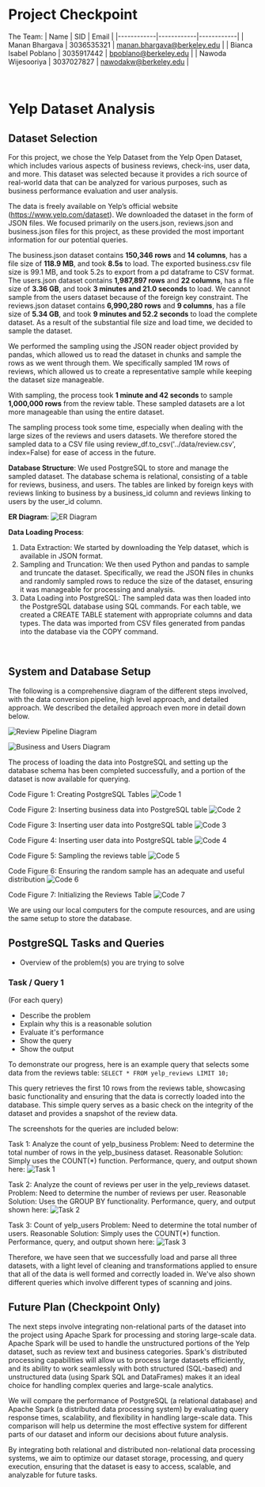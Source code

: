 # Project Checkpoint

The Team:
| Name   | SID   | Email   |
|------------|------------|------------|
| Manan Bhargava | 3036535321 | manan.bhargava@berkeley.edu |
| Bianca Isabel Poblano | 3035917442 | bpoblano@berkeley.edu |
| Nawoda Wijesooriya | 3037027827 | nawodakw@berkeley.edu |

<br>

# Yelp Dataset Analysis

## Dataset Selection

For this project, we chose the Yelp Dataset from the Yelp Open Dataset, which includes various aspects of business reviews, check-ins, user data, and more. This dataset was selected because it provides a rich source of real-world data that can be analyzed for various purposes, such as business performance evaluation and user analysis. 

The data is freely available on Yelp’s official website (https://www.yelp.com/dataset). We downloaded the dataset in the form of JSON files. We focused primarily on the users.json, reviews.json and business.json files for this project, as these provided the most important information for our potential queries.

The business.json dataset contains **150,346 rows** and **14 columns**, has a file size of **118.9 MB**, and took **8.5s** to load. The exported business.csv file size is 99.1 MB, and took 5.2s to export from a pd dataframe to CSV format.
The users.json dataset contains **1,987,897 rows** and **22 columns**, has a file size of **3.36 GB**, and took **3 minutes and 21.0 seconds** to load. We cannot sample from the users dataset because of the foreign key constraint.
The reviews.json dataset contains **6,990,280 rows** and **9 columns**, has a file size of **5.34 GB**, and took **9 minutes and 52.2 seconds** to load the complete dataset. As a result of the substantial file size and load time, we decided to sample the dataset. 

We performed the sampling using the JSON reader object provided by pandas, which allowed us to read the dataset in chunks and sample the rows as we went through them. We specifically sampled 1M rows of reviews, which allowed us to create a representative sample while keeping the dataset size manageable. 

With sampling, the process took **1 minute and 42 seconds** to sample **1,000,000 rows** from the review table. These sampled datasets are a lot more manageable than using the entire dataset. 

The sampling process took some time, especially when dealing with the large sizes of the reviews and users datasets. We therefore stored the sampled data to a CSV file using review_df.to_csv('../data/review.csv', index=False) for ease of access in the future. 

**Database Structure**:
We used PostgreSQL to store and manage the sampled dataset. The database schema is relational, consisting of a table for reviews, business, and users. The tables are linked by foreign keys with reviews linking to business by a business_id column and reviews linking to users by the user_id column.

**ER Diagram**:
![ER Diagram](images/er_diagram.png)

**Data Loading Process**:
1. Data Extraction: We started by downloading the Yelp dataset, which is available in JSON format.
2. Sampling and Truncation: We then used Python and pandas to sample and truncate the dataset. Specifically, we read the JSON files in chunks and randomly  sampled rows to reduce the size of the dataset, ensuring it was manageable for processing and analysis.
3. Data Loading into PostgreSQL: The sampled data was then loaded into the PostgreSQL database using SQL commands. For each table, we created a CREATE TABLE statement with appropriate columns and data types. The data was imported from CSV files generated from pandas into the database via the COPY command.

<br>

## System and Database Setup

The following is a comprehensive diagram of the different steps involved, with the data conversion pipeline, high level approach, and detailed approach. We described the detailed approach even more in detail down below.

![Review Pipeline Diagram](images/1_reviews_diagram.jpg)

![Business and Users Diagram](images/2_business_users_diagram.jpg)

The process of loading the data into PostgreSQL and setting up the database schema has been completed successfully, and a portion of the dataset is now available for querying.

Code Figure 1: Creating PostgreSQL Tables
![Code 1](/images/1_code.png)

Code Figure 2: Inserting business data into PostgreSQL table
![Code 2](/images/2_code.png)

Code Figure 3: Inserting user data into PostgreSQL table
![Code 3](/images/3_code.png)

Code Figure 4: Inserting user data into PostgreSQL table
![Code 4](/images/4_code.png)

Code Figure 5: Sampling the reviews table
![Code 5](/images/5_code.png)

Code Figure 6: Ensuring the random sample has an adequate and useful distribution
![Code 6](/images/6_code.png)

Code Figure 7: Initializing the Reviews Table
![Code 7](/images/7_code.png)

We are using our local computers for the compute resources, and are using the same setup to store the database.


## PostgreSQL Tasks and Queries

* Overview of the problem(s) you are trying to solve

### Task / Query 1

(For each query)

* Describe the problem
* Explain why this is a reasonable solution
* Evaluate it's performance
* Show the query
* Show the output

To demonstrate our progress, here is an example query that selects some data from the reviews table:
`SELECT *
FROM yelp_reviews
LIMIT 10;`

This query retrieves the first 10 rows from the reviews table, showcasing basic functionality and ensuring that the data is correctly loaded into the database. This simple query serves as a basic check on the integrity of the dataset and provides a snapshot of the review data. 

The screenshots for the queries are included below:

Task 1: Analyze the count of yelp_business
Problem: Need to determine the total number of rows in the yelp_business dataset.
Reasonable Solution: Simply uses the COUNT(*) function.
Performance, query, and output shown here:
![Task 1](/images/1_task.png)

Task 2: Analyze the count of reviews per user in the yelp_reviews dataset.
Problem: Need to determine the number of reviews per user.
Reasonable Solution: Uses the GROUP BY functionality.
Performance, query, and output shown here:
![Task 2](/images/2_task.png)

Task 3: Count of yelp_users
Problem: Need to determine the total number of users.
Reasonable Solution: Simply uses the COUNT(*) function.
Performance, query, and output shown here:
![Task 3](/images/3_task.png)

Therefore, we have seen that we successfully load and parse all three datasets, with a light level of cleaning and transformations applied to ensure that all of the data is well formed and correctly loaded in. We've also shown different queries which involve different types of scanning and joins.



## Future Plan (Checkpoint Only)

The next steps involve integrating non-relational parts of the dataset into the project using Apache Spark for processing and storing large-scale data. Apache Spark will be used to handle the unstructured portions of the Yelp dataset, such as review text and business categories. Spark's distributed processing capabilities will allow us to process large datasets efficiently, and its ability to work seamlessly with both structured (SQL-based) and unstructured data (using Spark SQL and DataFrames) makes it an ideal choice for handling complex queries and large-scale analytics.

We will compare the performance of PostgreSQL (a relational database) and Apache Spark (a distributed data processing system) by evaluating query response times, scalability, and flexibility in handling large-scale data. This comparison will help us determine the most effective system for different parts of our dataset and inform our decisions about future analysis.

By integrating both relational and distributed non-relational data processing systems, we aim to optimize our dataset storage, processing, and query execution, ensuring that the dataset is easy to access, scalable, and analyzable for future tasks.

